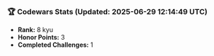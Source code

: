 ### 🏆 Codewars Stats (Updated: 2025-06-29 12:14:49 UTC)

- **Rank:** 8 kyu
- **Honor Points:** 3
- **Completed Challenges:** 1
